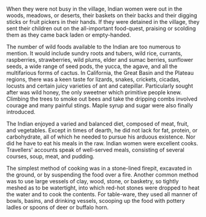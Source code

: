 When they were not busy in the village, Indian women were out in the woods, meadows, or deserts, their baskets on their backs and their digging sticks or fruit pickers in their hands. If they were detained in the village, they sent their children out on the all-important food-quest, praising or scolding them as they came back laden or empty-handed.

The number of wild foods available to the Indian are too numerous to mention. It would include sundry roots and tubers, wild rice, currants, raspberries, strawberries, wild plums, elder and sumac berries, sunflower seeds, a wide range of seed pods, the yucca, the agave, and all the multifarious forms of cactus. In California, the Great Basin and the Plateau regions, there was a keen taste for lizards, snakes, crickets, cicadas, locusts and certain juicy varieties of ant and catepillar. Particularly sought after was wild honey, the only sweetner which primitive people knew. Climbing the trees to smoke out bees and take the dripping combs involved courage and many painful stings. Maple syrup and sugar were also finally introduced.

The Indian enjoyed a varied and balanced diet, composed of meat, fruit, and vegetables. Except in times of dearth, he did not lack for fat, protein, or carbohydrate, all of which he needed to pursue his arduous existence. Nor did he have to eat his meals in the raw. Indian women were excellent cooks. Travellers' accounts speak of well-served meals, consisting of several courses, soup, meat, and pudding.

The simplest method of cooking was in a stone-lined firepit, excavated in the ground, or by suspending the food over a fire. Another common method was to use large vessels of clay, wood, stone, or basketry, so tightly meshed as to be watertight, into which red-hot stones were dropped to heat the water and to cook the contents. For table-ware, they used all manner of bowls, basins, and drinking vessels, scooping up the food with pottery ladles or spoons of deer or buffalo horn.